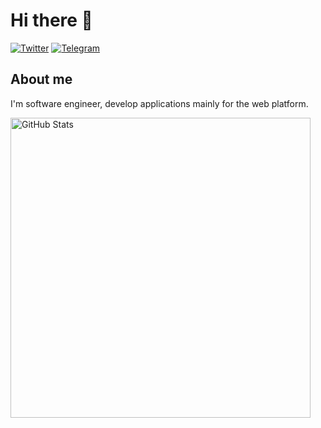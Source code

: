 # Hi there 👋

[![Twitter](https://img.shields.io/twitter/url/https/twitter.com/cloudposse.svg?style=social&label=Follow%20%40raidenmiro)](https://twitter.com/raidenmiro)
[![Telegram](https://img.shields.io/badge/-telegram-red?color=white&logo=telegram&logoColor=black)](https://t.me/raidenmiro)

<section>
  <div>
  <h1>About me</h1>
  <p>
    I'm software engineer, develop applications mainly for the web platform.
  </p>
  </div> 
   <a href="https://github.com/pulls?q=author%3Araidenmiro">
    <picture>
      <source media="(prefers-color-scheme: dark)" srcset="https://github-stats.liuli.lol/api?username=raidenmiro&theme=vue-dark&show_icons=true&include_all_commits=true&count_private=true">
      <img alt="GitHub Stats" width="480px" src="https://github-stats.liuli.lol/api?username=raidenmiro&theme=vue&show_icons=true&include_all_commits=true&count_private=true">
    </picture>
  </a>
</section>

